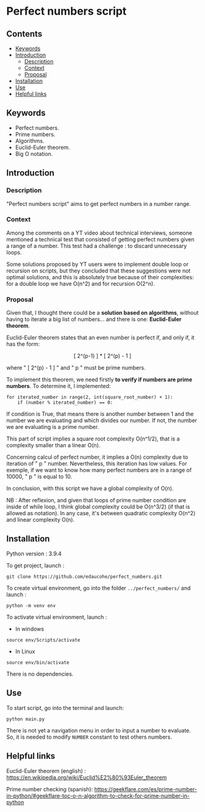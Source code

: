 # Perfect numbers script

## Contents
- [Keywords](#keywords)
- [Introduction](#introduction)
  - [Description](#description)
  - [Context](#context)
  - [Proposal](#proposition)
- [Installation](#installation)
- [Use](#use)
- [Helpful links](#links)

## Keywords <a class="anchor" id="keywords"></a>
- Perfect numbers.
- Prime numbers.
- Algorithms.
- Euclid-Euler theorem.
- Big O notation.

## Introduction <a class="anchor" id="introduction"></a>

### Description <a class="anchor" id="description"></a>

"Perfect numbers script" aims to get perfect numbers in a number range.

### Context <a class="anchor" id="context"></a>

Among the comments on a YT video about technical interviews, someone mentioned
a technical test that consisted of getting perfect numbers given a range of a number.
This test had a challenge : to discard unnecessary loops.

Some solutions proposed by YT users were to implement double loop or recursion on scripts, 
but they concluded that these suggestions were not optimal solutions, and this is absolutely 
true because of their complexities: for a double loop we have O(n^2) and for recursion O(2^n).

### Proposal <a class="anchor" id="proposition"></a>

Given that, I thought there could be a **solution based on algorithms**, without 
having to iterate a big list of numbers... and there is one: **Euclid-Euler theorem**.

Euclid-Euler theorem states that an even number is perfect if, and only if, it has 
the form: <p align="center"> [ 2^(p-1) ] * [ 2^(p) - 1 ] </p>
where " [ 2^(p) - 1 ] " and " p " must be prime numbers.

To implement this theorem, we need firstly **to verify if numbers are prime numbers**. 
To determine it, I implemented:

    for iterated_number in range(2, int(square_root_number) + 1):
        if (number % iterated_number) == 0:

If condition is True, that means there is another number between 1 and the number
we are evaluating and which divides our number. If not, the number we are evaluating is a 
prime number.

This part of script implies a square root complexity O(n^1/2), that is a complexity 
smaller than a linear O(n).

Concerning calcul of perfect number, it implies a O(n) complexity due to iteration of 
" p " number. Nevertheless, this iteration has low values. For exemple, if we want to 
know how many perfect numbers are in a range of 10000, " p " is equal to 10.

In conclusion, with this script we have a global complexity of O(n).

NB : After reflexion, and given that loops of prime number condition are inside of while 
loop, I think global complexity could be O(n^3/2) (if that is allowed as notation). 
In any case, it's between quadratic complexity O(n^2) and linear complexity O(n). 

## Installation <a class="anchor" id="installation"></a>

Python version : 3.9.4

To get project, launch :
```
git clone https://github.com/edaucohe/perfect_numbers.git
```

To create virtual environment, go into the folder `../perfect_numbers/` and launch :
```
python -m venv env  
```

To activate virtual environment, launch :

- In windows
```
source env/Scripts/activate
```
- In Linux
```
source env/bin/activate
```

There is no dependencies.

## Use <a class="anchor" id="use"></a>

To start script, go into the terminal and launch:
```
python main.py
```

There is not yet a navigation menu in order to input a number to evaluate. 
So, it is needed to modify `NUMBER` constant to test others numbers.

## Helpful links <a class="anchor" id="links"></a>

Euclid-Euler theorem (english) : https://en.wikipedia.org/wiki/Euclid%E2%80%93Euler_theorem

Prime number checking (spanish): https://geekflare.com/es/prime-number-in-python/#geekflare-toc-o-n-algorithm-to-check-for-prime-number-in-python

